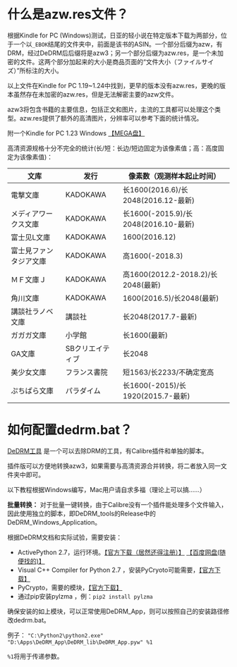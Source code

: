 # 什么是azw.res文件？
根据Kindle for PC (Windows)测试，日亚的轻小说在特定版本下载为两部分，位于一个以```_EBOK```结尾的文件夹中，前面是该书的ASIN。一个部分后缀为azw，有DRM，经过DeDRM后后缀将是azw3；另一个部分后缀为azw.res，是一个未加密的文件。这两个部分加起来的大小是商品页面的“文件大小（ファイルサイズ）”所标注的大小。

以上文件在Kindle for PC 1.19~1.24中找到，更早的版本没有azw.res，更晚的版本虽然存在未加密的azw.res，但是无法解密主要的azw文件。

azw3将包含书籍的主要信息，包括正文和图片，主流的工具都可以处理这个类型。azw.res提供了额外的高清图片，分辨率可以参考下面的统计情况。

附一个Kindle for PC 1.23 Windows [【MEGA盘】](https://mega.nz/#!t1ACHQgR!ZpiiF6G7fSwgYkXsi7_UGm2zYBpmkBDCaRqtLJnt3_E)

高清资源规格十分不完全的统计(长/短：长边/短边固定为该像素值；高：高度固定为该像素值)：

文库 | 发行 | 像素数（观测样本起止时间）
-|-|-
電撃文庫 | KADOKAWA | 长1600(2016.6)/长2048(2016.12-最新)
メディアワークス文庫 | KADOKAWA | 长1600(-2015.9)/长2048(2016.10-最新) 
富士见L文庫 | KADOKAWA | 1600(2016.12)
富士見ファンタジア文庫 | KADOKAWA | 高1600(-2018.3)
ＭＦ文庫Ｊ | KADOKAWA | 高1600(2012.2-2018.2)/长2048(最新)
角川文庫 | KADOKAWA | 1600(2016.5)/长2048(最新)
講談社ラノベ文庫 | 講談社 | 长2048(2017.7-最新)
ガガガ文庫 | 小学館 | 长1600(最新)
GA文庫 | SBクリエイティブ | 长2048
美少女文庫 | フランス書院 | 短1563/长2233/不确定宽高
ぷちぱら文庫 | パラダイム | 长1600(-2015)/长1920(2015.7-最新)
# 如何配置dedrm.bat？
[DeDRM工具](https://github.com/apprenticeharper/DeDRM_tools) 是一个可以去除DRM的工具，有Calibre插件和单独的脚本。

插件版可以方便地转换azw3，如果需要与高清资源合并转换，将二者放入同一文件夹中即可。

以下教程根据Windows编写，Mac用户请自求多福（理论上可以搞……）

**批量转换：** 对于批量一键转换，由于Calibre没有一个插件能处理多个文件输入，因此使用独立的脚本，即DeDRM_tools的Release中的DeDRM_Windows_Application。

根据DeDRM文档和实际试验，需要安装：
+ ActivePython 2.7，运行环境。[【官方下载（居然还得注册）】](http://www.activestate.com/activepython/downloads) [【百度网盘(随便找的)】](https://pan.baidu.com/s/1jGBo9QA)
+ Visual C++ Compiler for Python 2.7 ，安装PyCryoto可能需要，[【官方下载】](https://www.microsoft.com/en-us/download/details.aspx?id=44266)
+ PyCrypto，需要的模块，[【官方下载】](http://www.voidspace.org.uk/python/modules.shtml#pycrypto)
+ 通过pip安装pylzma ，例：```pip2 install pylzma```

确保安装的如上模块，可以正常使用DeDRM_App，则可以按照自己的安装路径修改dedrm.bat。

例子：
```"C:\Python2\python2.exe" "D:\Apps\DeDRM_App\DeDRM_lib\DeDRM_App.pyw" %1```

```%1```将用于传递参数。

